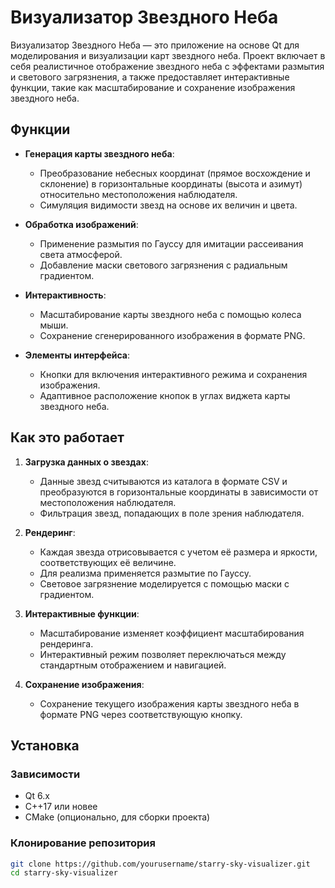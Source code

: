 # Визуализатор Звездного Неба

Визуализатор Звездного Неба — это приложение на основе Qt для моделирования и визуализации карт звездного неба. Проект включает в себя реалистичное отображение звездного неба с эффектами размытия и светового загрязнения, а также предоставляет интерактивные функции, такие как масштабирование и сохранение изображения звездного неба.

## Функции

- **Генерация карты звездного неба**:
  - Преобразование небесных координат (прямое восхождение и склонение) в горизонтальные координаты (высота и азимут) относительно местоположения наблюдателя.
  - Симуляция видимости звезд на основе их величин и цвета.

- **Обработка изображений**:
  - Применение размытия по Гауссу для имитации рассеивания света атмосферой.
  - Добавление маски светового загрязнения с радиальным градиентом.

- **Интерактивность**:
  - Масштабирование карты звездного неба с помощью колеса мыши.
  - Сохранение сгенерированного изображения в формате PNG.

- **Элементы интерфейса**:
  - Кнопки для включения интерактивного режима и сохранения изображения.
  - Адаптивное расположение кнопок в углах виджета карты звездного неба.

## Как это работает

1. **Загрузка данных о звездах**:
   - Данные звезд считываются из каталога в формате CSV и преобразуются в горизонтальные координаты в зависимости от местоположения наблюдателя.
   - Фильтрация звезд, попадающих в поле зрения наблюдателя.

2. **Рендеринг**:
   - Каждая звезда отрисовывается с учетом её размера и яркости, соответствующих её величине.
   - Для реализма применяется размытие по Гауссу.
   - Световое загрязнение моделируется с помощью маски с градиентом.

3. **Интерактивные функции**:
   - Масштабирование изменяет коэффициент масштабирования рендеринга.
   - Интерактивный режим позволяет переключаться между стандартным отображением и навигацией.

4. **Сохранение изображения**:
   - Сохранение текущего изображения карты звездного неба в формате PNG через соответствующую кнопку.

## Установка

### Зависимости
- Qt 6.x
- C++17 или новее
- CMake (опционально, для сборки проекта)

### Клонирование репозитория
```bash
git clone https://github.com/yourusername/starry-sky-visualizer.git
cd starry-sky-visualizer
